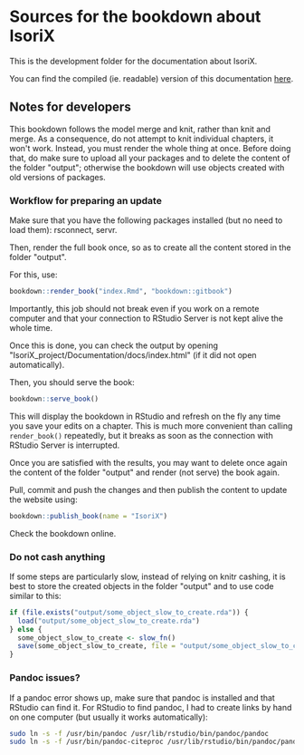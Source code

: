 # Sources for the bookdown about IsoriX

This is the development folder for the documentation about IsoriX.

You can find the compiled (ie. readable) version of this documentation [here](https://bookdown.org/content/782/).

## Notes for developers

This bookdown follows the model merge and knit, rather than knit and merge.
As a consequence, do not attempt to knit individual chapters, it won't work.
Instead, you must render the whole thing at once.
Before doing that, do make sure to upload all your packages and to delete the content of the folder "output"; otherwise the bookdown will use objects created with old versions of packages.

### Workflow for preparing an update

Make sure that you have the following packages installed (but no need to load them): rsconnect, servr.

Then, render the full book once, so as to create all the content stored in the folder "output".

For this, use:
```r
bookdown::render_book("index.Rmd", "bookdown::gitbook")
```

Importantly, this job should not break even if you work on a remote computer and that your connection to RStudio Server is not kept alive the whole time.

Once this is done, you can check the output by opening "IsoriX_project/Documentation/docs/index.html" (if it did not open automatically).

Then, you should serve the book:
```r
bookdown::serve_book()
```

This will display the bookdown in RStudio and refresh on the fly any time you save your edits on a chapter.
This is much more convenient than calling `render_book()` repeatedly, but it breaks as soon as the connection with RStudio Server is interrupted.

Once you are satisfied with the results, you may want to delete once again the content of the folder "output" and render (not serve) the book again.

Pull, commit and push the changes and then publish the content to update the website using:

```r
bookdown::publish_book(name = "IsoriX")
```

Check the bookdown online.


### Do not cash anything

If some steps are particularly slow, instead of relying on knitr cashing, it is best to store the created objects in the folder "output" and to use code similar to this:

```r
if (file.exists("output/some_object_slow_to_create.rda")) {
  load("output/some_object_slow_to_create.rda")
} else {
  some_object_slow_to_create <- slow_fn()
  save(some_object_slow_to_create, file = "output/some_object_slow_to_create.rda", compress = "xz")
}
```

### Pandoc issues?

If a pandoc error shows up, make sure that pandoc is installed and that RStudio can find it.
For RStudio to find pandoc, I had to create links by hand on one computer (but usually it works automatically):

```bash
sudo ln -s -f /usr/bin/pandoc /usr/lib/rstudio/bin/pandoc/pandoc
sudo ln -s -f /usr/bin/pandoc-citeproc /usr/lib/rstudio/bin/pandoc/pandoc-citeproc
```
